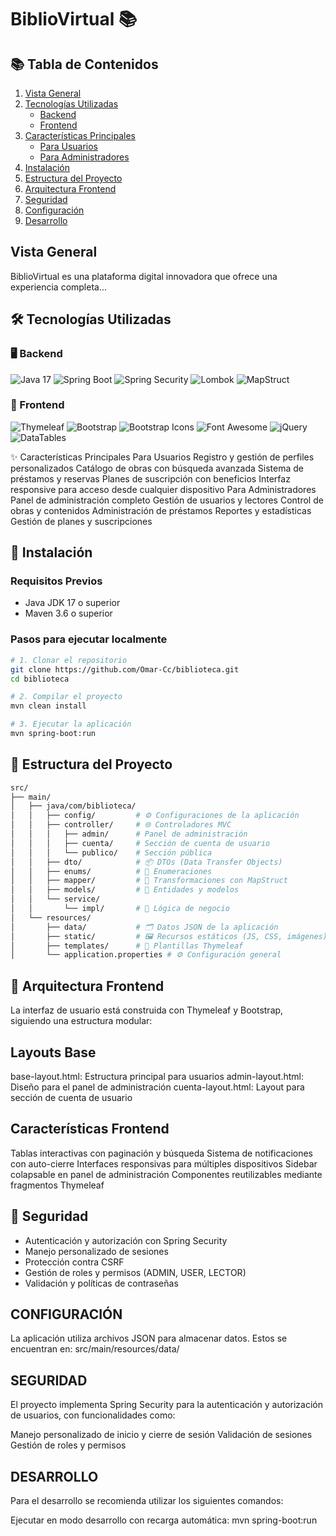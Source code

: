 # BiblioVirtual 📚

## 📚 Tabla de Contenidos
1. [Vista General](#vista-general)
2. [Tecnologías Utilizadas](#-tecnologías-utilizadas)
   - [Backend](#backend)
   - [Frontend](#frontend)
3. [Características Principales](#-características-principales)
   - [Para Usuarios](#para-usuarios)
   - [Para Administradores](#para-administradores)
4. [Instalación](#-instalación)
5. [Estructura del Proyecto](#-estructura-del-proyecto)
6. [Arquitectura Frontend](#-arquitectura-frontend)
7. [Seguridad](#-seguridad)
8. [Configuración](#configuración)
9. [Desarrollo](#desarrollo)

## Vista General
BiblioVirtual es una plataforma digital innovadora que ofrece una experiencia completa...

## 🛠️ Tecnologías Utilizadas
### 🖥️ Backend
![Java 17](https://img.shields.io/badge/Java-17-orange)
![Spring Boot](https://img.shields.io/badge/Spring%20Boot-3.4.5-green)
![Spring Security](https://img.shields.io/badge/Spring%20Security-Latest-green)
![Lombok](https://img.shields.io/badge/Lombok-Latest-blue)
![MapStruct](https://img.shields.io/badge/MapStruct-Latest-blue)

### 🎨 Frontend
![Thymeleaf](https://img.shields.io/badge/Thymeleaf-Latest-green)
![Bootstrap](https://img.shields.io/badge/Bootstrap-5.3.5-purple)
![Bootstrap Icons](https://img.shields.io/badge/Bootstrap%20Icons-1.11.1-purple)
![Font Awesome](https://img.shields.io/badge/Font%20Awesome-6.5.2-blue)
![jQuery](https://img.shields.io/badge/jQuery-3.7.0-blue)
![DataTables](https://img.shields.io/badge/DataTables-1.13.4-blue)

✨ Características Principales
Para Usuarios
Registro y gestión de perfiles personalizados
Catálogo de obras con búsqueda avanzada
Sistema de préstamos y reservas
Planes de suscripción con beneficios
Interfaz responsive para acceso desde cualquier dispositivo
Para Administradores
Panel de administración completo
Gestión de usuarios y lectores
Control de obras y contenidos
Administración de préstamos
Reportes y estadísticas
Gestión de planes y suscripciones

## 🚀 Instalación

### Requisitos Previos
- Java JDK 17 o superior
- Maven 3.6 o superior

### Pasos para ejecutar localmente

```bash
# 1. Clonar el repositorio
git clone https://github.com/Omar-Cc/biblioteca.git
cd biblioteca

# 2. Compilar el proyecto
mvn clean install

# 3. Ejecutar la aplicación
mvn spring-boot:run
```


## 📁 Estructura del Proyecto

```bash
src/
├── main/
│   ├── java/com/biblioteca/
│   │   ├── config/         # ⚙️ Configuraciones de la aplicación
│   │   ├── controller/     # 🌐 Controladores MVC
│   │   │   ├── admin/      # Panel de administración
│   │   │   ├── cuenta/     # Sección de cuenta de usuario
│   │   │   └── publico/    # Sección pública
│   │   ├── dto/            # 📦 DTOs (Data Transfer Objects)
│   │   ├── enums/          # 🔢 Enumeraciones
│   │   ├── mapper/         # 🔄 Transformaciones con MapStruct
│   │   ├── models/         # 🧩 Entidades y modelos
│   │   └── service/
│   │       └── impl/       # 💼 Lógica de negocio
│   └── resources/
│       ├── data/           # 🗂️ Datos JSON de la aplicación
│       ├── static/         # 🖼️ Recursos estáticos (JS, CSS, imágenes)
│       ├── templates/      # 📝 Plantillas Thymeleaf
│       └── application.properties # ⚙️ Configuración general
```

## 🎨 Arquitectura Frontend
La interfaz de usuario está construida con Thymeleaf y Bootstrap, siguiendo una estructura modular:

## Layouts Base
base-layout.html: Estructura principal para usuarios
admin-layout.html: Diseño para el panel de administración
cuenta-layout.html: Layout para sección de cuenta de usuario

## Características Frontend
Tablas interactivas con paginación y búsqueda
Sistema de notificaciones con auto-cierre
Interfaces responsivas para múltiples dispositivos
Sidebar colapsable en panel de administración
Componentes reutilizables mediante fragmentos Thymeleaf

## 🔐 Seguridad
- Autenticación y autorización con Spring Security
- Manejo personalizado de sesiones
- Protección contra CSRF
- Gestión de roles y permisos (ADMIN, USER, LECTOR)
- Validación y políticas de contraseñas

## CONFIGURACIÓN
La aplicación utiliza archivos JSON para almacenar datos. Estos se encuentran en: src/main/resources/data/

## SEGURIDAD
El proyecto implementa Spring Security para la autenticación y autorización de usuarios, con funcionalidades como:

Manejo personalizado de inicio y cierre de sesión
Validación de sesiones
Gestión de roles y permisos

## DESARROLLO
Para el desarrollo se recomienda utilizar los siguientes comandos:

Ejecutar en modo desarrollo con recarga automática: mvn spring-boot:run
